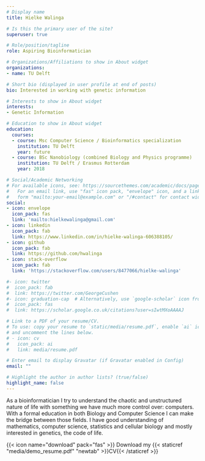 ```yaml
---
# Display name
title: Hielke Walinga

# Is this the primary user of the site?
superuser: true

# Role/position/tagline
role: Aspiring Bioinformatician

# Organizations/Affiliations to show in About widget
organizations:
- name: TU Delft

# Short bio (displayed in user profile at end of posts)
bio: Interested in working with genetic information

# Interests to show in About widget
interests:
- Genetic Information

# Education to show in About widget
education:
  courses:
  - course: Msc Computer Science / Bioinformatics specialization
    institution: TU Delft
    year: future
  - course: BSc Nanobiology (combined Biology and Physics programme)
    institution: TU Delft / Erasmus Rotterdam
    year: 2018

# Social/Academic Networking
# For available icons, see: https://sourcethemes.com/academic/docs/page-builder/#icons
#   For an email link, use "fas" icon pack, "envelope" icon, and a link in the
#   form "mailto:your-email@example.com" or "/#contact" for contact widget.
social:
- icon: envelope
  icon_pack: fas
  link: 'mailto:hielkewalinga@gmail.com'
- icon: linkedin
  icon_pack: fab
  link: https://www.linkedin.com/in/hielke-walinga-606388105/
- icon: github
  icon_pack: fab
  link: https://github.com/hwalinga
- icon: stack-overflow
  icon_pack: fab
  link: 'https://stackoverflow.com/users/8477066/hielke-walinga'

#- icon: twitter
#  icon_pack: fab
#  link: https://twitter.com/GeorgeCushen
#- icon: graduation-cap  # Alternatively, use `google-scholar` icon from `ai` icon pack
#  icon_pack: fas
#  link: https://scholar.google.co.uk/citations?user=sIwtMXoAAAAJ

# Link to a PDF of your resume/CV.
# To use: copy your resume to `static/media/resume.pdf`, enable `ai` icons in `params.toml`,
# and uncomment the lines below.
# - icon: cv
#   icon_pack: ai
#   link: media/resume.pdf

# Enter email to display Gravatar (if Gravatar enabled in Config)
email: ""

# Highlight the author in author lists? (true/false)
highlight_name: false
---
```


As a bioinformatician I try to understand the chaotic and unstructured nature of life with something we have much more control over: computers. With a formal education in both Biology and Computer Science I can make the bridge between those fields. I have good understanding of mathematics, computer science, statistics and cellular biology and mostly interested in genetics, the code of life.

{{< icon name="download" pack="fas" >}} Download my {{< staticref "media/demo_resume.pdf" "newtab" >}}CV{{< /staticref >}}
